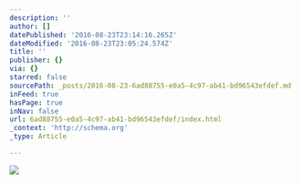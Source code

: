 ```yaml
---
description: ''
author: []
datePublished: '2016-08-23T23:14:16.265Z'
dateModified: '2016-08-23T23:05:24.574Z'
title: ''
publisher: {}
via: {}
starred: false
sourcePath: _posts/2016-08-23-6ad88755-e0a5-4c97-ab41-bd96543efdef.md
inFeed: true
hasPage: true
inNav: false
url: 6ad88755-e0a5-4c97-ab41-bd96543efdef/index.html
_context: 'http://schema.org'
_type: Article

---
```

![](https://the-grid-user-content.s3-us-west-2.amazonaws.com/98f47872-227e-4472-9a96-4bc2617be5cc.jpg)
